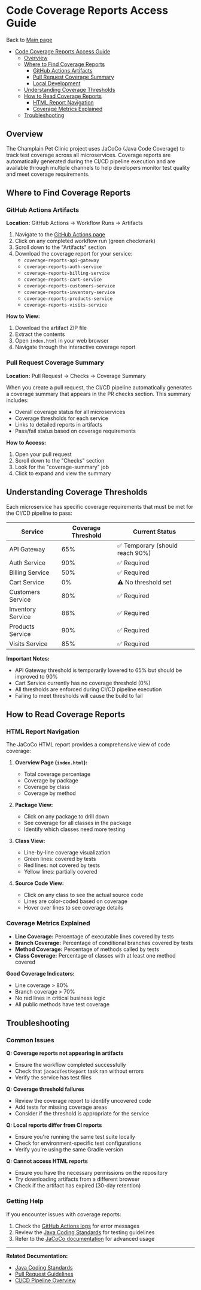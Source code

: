 # Code Coverage Reports Access Guide

Back to [Main page](../README.md)

<!-- TOC -->

- [Code Coverage Reports Access Guide](#code-coverage-reports-access-guide)
  - [Overview](#overview)
  - [Where to Find Coverage Reports](#where-to-find-coverage-reports)
    - [GitHub Actions Artifacts](#github-actions-artifacts)
    - [Pull Request Coverage Summary](#pull-request-coverage-summary)
    - [Local Development](#local-development)
  - [Understanding Coverage Thresholds](#understanding-coverage-thresholds)
  - [How to Read Coverage Reports](#how-to-read-coverage-reports)
    - [HTML Report Navigation](#html-report-navigation)
    - [Coverage Metrics Explained](#coverage-metrics-explained)
  - [Troubleshooting](#troubleshooting)
  <!-- TOC -->

## Overview

The Champlain Pet Clinic project uses JaCoCo (Java Code Coverage) to track test coverage across all microservices. Coverage reports are automatically generated during the CI/CD pipeline execution and are available through multiple channels to help developers monitor test quality and meet coverage requirements.

## Where to Find Coverage Reports

### GitHub Actions Artifacts

**Location:** GitHub Actions → Workflow Runs → Artifacts

1. Navigate to the [GitHub Actions page](https://github.com/cgerard321/champlain_petclinic/actions)
2. Click on any completed workflow run (green checkmark)
3. Scroll down to the "Artifacts" section
4. Download the coverage report for your service:
   - `coverage-reports-api-gateway`
   - `coverage-reports-auth-service`
   - `coverage-reports-billing-service`
   - `coverage-reports-cart-service`
   - `coverage-reports-customers-service`
   - `coverage-reports-inventory-service`
   - `coverage-reports-products-service`
   - `coverage-reports-visits-service`

**How to View:**

1. Download the artifact ZIP file
2. Extract the contents
3. Open `index.html` in your web browser
4. Navigate through the interactive coverage report

### Pull Request Coverage Summary

**Location:** Pull Request → Checks → Coverage Summary

When you create a pull request, the CI/CD pipeline automatically generates a coverage summary that appears in the PR checks section. This summary includes:

- Overall coverage status for all microservices
- Coverage thresholds for each service
- Links to detailed reports in artifacts
- Pass/fail status based on coverage requirements

**How to Access:**

1. Open your pull request
2. Scroll down to the "Checks" section
3. Look for the "coverage-summary" job
4. Click to expand and view the summary

## Understanding Coverage Thresholds

Each microservice has specific coverage requirements that must be met for the CI/CD pipeline to pass:

| Service           | Coverage Threshold | Current Status                  |
| ----------------- | ------------------ | ------------------------------- |
| API Gateway       | 65%                | ✅ Temporary (should reach 90%) |
| Auth Service      | 90%                | ✅ Required                     |
| Billing Service   | 50%                | ✅ Required                     |
| Cart Service      | 0%                 | ⚠️ No threshold set             |
| Customers Service | 80%                | ✅ Required                     |
| Inventory Service | 88%                | ✅ Required                     |
| Products Service  | 90%                | ✅ Required                     |
| Visits Service    | 85%                | ✅ Required                     |

**Important Notes:**

- API Gateway threshold is temporarily lowered to 65% but should be improved to 90%
- Cart Service currently has no coverage threshold (0%)
- All thresholds are enforced during CI/CD pipeline execution
- Failing to meet thresholds will cause the build to fail

## How to Read Coverage Reports

### HTML Report Navigation

The JaCoCo HTML report provides a comprehensive view of code coverage:

1. **Overview Page (`index.html`):**

   - Total coverage percentage
   - Coverage by package
   - Coverage by class
   - Coverage by method

2. **Package View:**

   - Click on any package to drill down
   - See coverage for all classes in the package
   - Identify which classes need more testing

3. **Class View:**

   - Line-by-line coverage visualization
   - Green lines: covered by tests
   - Red lines: not covered by tests
   - Yellow lines: partially covered

4. **Source Code View:**
   - Click on any class to see the actual source code
   - Lines are color-coded based on coverage
   - Hover over lines to see coverage details

### Coverage Metrics Explained

- **Line Coverage:** Percentage of executable lines covered by tests
- **Branch Coverage:** Percentage of conditional branches covered by tests
- **Method Coverage:** Percentage of methods called by tests
- **Class Coverage:** Percentage of classes with at least one method covered

**Good Coverage Indicators:**

- Line coverage > 80%
- Branch coverage > 70%
- No red lines in critical business logic
- All public methods have test coverage

## Troubleshooting

### Common Issues

**Q: Coverage reports not appearing in artifacts**

- Ensure the workflow completed successfully
- Check that `jacocoTestReport` task ran without errors
- Verify the service has test files

**Q: Coverage threshold failures**

- Review the coverage report to identify uncovered code
- Add tests for missing coverage areas
- Consider if the threshold is appropriate for the service

**Q: Local reports differ from CI reports**

- Ensure you're running the same test suite locally
- Check for environment-specific test configurations
- Verify you're using the same Gradle version

**Q: Cannot access HTML reports**

- Ensure you have the necessary permissions on the repository
- Try downloading artifacts from a different browser
- Check if the artifact has expired (30-day retention)

### Getting Help

If you encounter issues with coverage reports:

1. Check the [GitHub Actions logs](https://github.com/cgerard321/champlain_petclinic/actions) for error messages
2. Review the [Java Coding Standards](java-coding-standards.md) for testing guidelines
3. Refer to the [JaCoCo documentation](https://www.jacoco.org/jacoco/trunk/doc/) for advanced usage

---

**Related Documentation:**

- [Java Coding Standards](java-coding-standards.md)
- [Pull Request Guidelines](pull-requests.md)
- [CI/CD Pipeline Overview](../.github/workflows/parallel_microservice_build.yml)
